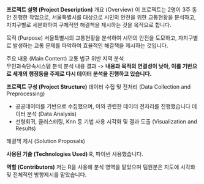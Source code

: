 **프로젝트 설명 (Project Description)**
개요 (Overview)
이 프로젝트는 2명이 3주 동안 진행한 작업으로, 서울특별시를 대상으로 시민의 안전을 위한 교통현황을 분석하고, 자치구별로 세분화하여 구체적인 해결책을 제시하는 것을 목적으로 합니다.

목적 (Purpose)
서울특별시의 교통현황을 분석하여 시민의 안전을 도모하고, 자치구별로 발생하는 교통 문제를 파악하여 효율적인 해결책을 제시하는 것입니다.

주요 내용 (Main Content)
교통 법규 위반 지역 분석  
무인과속단속시스템 분석
분석 내용 결과 
-> **내용과 목적의 연결성이 낮아, 이를 기반으로 세개의 행정동을 주제로 다시 데이터 분석을 진행하고 있습니다.**

**프로젝트 구성 (Project Structure)**
데이터 수집 및 전처리 (Data Collection and Preprocessing)
- 공공데이터를 기반으로 수집했으며, 이와 관련한 데이터 전처리를 진행했습니다
데이터 분석 (Data Analysis)
- 선형회귀, 클러스터링, Knn 등 기법 사용
시각화 및 결과 도출 (Visualization and Results)

해결책 제시 (Solution Proposals)

**사용된 기술 (Technologies Used)**
R, 파이썬 사용했습니다.

**역할 (Contributors)**
저는 R을 사용해 분석 영역을 맡았으며
팀원분은 지도에 시각화 및 전체적인 방향제시를 맡았습니다.


